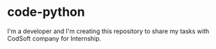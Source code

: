 # code-python
I'm a developer and I'm creating this repository to share my tasks with CodSoft company for Internship.
